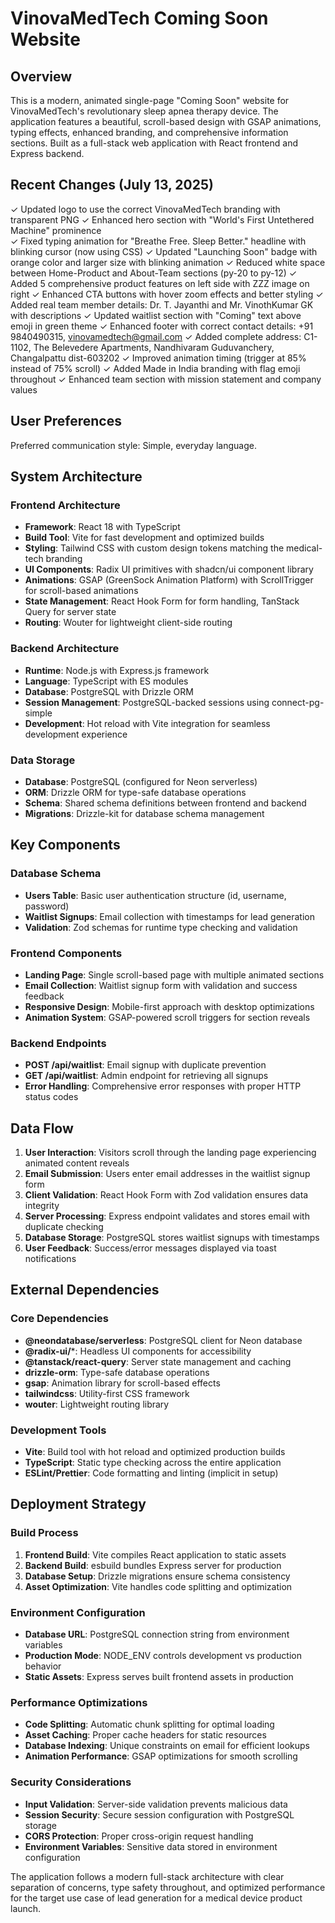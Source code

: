 # VinovaMedTech Coming Soon Website

## Overview

This is a modern, animated single-page "Coming Soon" website for VinovaMedTech's revolutionary sleep apnea therapy device. The application features a beautiful, scroll-based design with GSAP animations, typing effects, enhanced branding, and comprehensive information sections. Built as a full-stack web application with React frontend and Express backend.

## Recent Changes (July 13, 2025)

✓ Updated logo to use the correct VinovaMedTech branding with transparent PNG
✓ Enhanced hero section with "World's First Untethered Machine" prominence  
✓ Fixed typing animation for "Breathe Free. Sleep Better." headline with blinking cursor (now using CSS)
✓ Updated "Launching Soon" badge with orange color and larger size with blinking animation
✓ Reduced white space between Home-Product and About-Team sections (py-20 to py-12)
✓ Added 5 comprehensive product features on left side with ZZZ image on right
✓ Enhanced CTA buttons with hover zoom effects and better styling
✓ Added real team member details: Dr. T. Jayanthi and Mr. VinothKumar GK with descriptions
✓ Updated waitlist section with "Coming" text above emoji in green theme
✓ Enhanced footer with correct contact details: +91 9840490315, vinovamedtech@gmail.com
✓ Added complete address: C1-1102, The Belevedere Apartments, Nandhivaram Guduvanchery, Changalpattu dist-603202
✓ Improved animation timing (trigger at 85% instead of 75% scroll)
✓ Added Made in India branding with flag emoji throughout
✓ Enhanced team section with mission statement and company values

## User Preferences

Preferred communication style: Simple, everyday language.

## System Architecture

### Frontend Architecture
- **Framework**: React 18 with TypeScript
- **Build Tool**: Vite for fast development and optimized builds
- **Styling**: Tailwind CSS with custom design tokens matching the medical-tech branding
- **UI Components**: Radix UI primitives with shadcn/ui component library
- **Animations**: GSAP (GreenSock Animation Platform) with ScrollTrigger for scroll-based animations
- **State Management**: React Hook Form for form handling, TanStack Query for server state
- **Routing**: Wouter for lightweight client-side routing

### Backend Architecture
- **Runtime**: Node.js with Express.js framework
- **Language**: TypeScript with ES modules
- **Database**: PostgreSQL with Drizzle ORM
- **Session Management**: PostgreSQL-backed sessions using connect-pg-simple
- **Development**: Hot reload with Vite integration for seamless development experience

### Data Storage
- **Database**: PostgreSQL (configured for Neon serverless)
- **ORM**: Drizzle ORM for type-safe database operations
- **Schema**: Shared schema definitions between frontend and backend
- **Migrations**: Drizzle-kit for database schema management

## Key Components

### Database Schema
- **Users Table**: Basic user authentication structure (id, username, password)
- **Waitlist Signups**: Email collection with timestamps for lead generation
- **Validation**: Zod schemas for runtime type checking and validation

### Frontend Components
- **Landing Page**: Single scroll-based page with multiple animated sections
- **Email Collection**: Waitlist signup form with validation and success feedback
- **Responsive Design**: Mobile-first approach with desktop optimizations
- **Animation System**: GSAP-powered scroll triggers for section reveals

### Backend Endpoints
- **POST /api/waitlist**: Email signup with duplicate prevention
- **GET /api/waitlist**: Admin endpoint for retrieving all signups
- **Error Handling**: Comprehensive error responses with proper HTTP status codes

## Data Flow

1. **User Interaction**: Visitors scroll through the landing page experiencing animated content reveals
2. **Email Submission**: Users enter email addresses in the waitlist signup form
3. **Client Validation**: React Hook Form with Zod validation ensures data integrity
4. **Server Processing**: Express endpoint validates and stores email with duplicate checking
5. **Database Storage**: PostgreSQL stores waitlist signups with timestamps
6. **User Feedback**: Success/error messages displayed via toast notifications

## External Dependencies

### Core Dependencies
- **@neondatabase/serverless**: PostgreSQL client for Neon database
- **@radix-ui/***: Headless UI components for accessibility
- **@tanstack/react-query**: Server state management and caching
- **drizzle-orm**: Type-safe database operations
- **gsap**: Animation library for scroll-based effects
- **tailwindcss**: Utility-first CSS framework
- **wouter**: Lightweight routing library

### Development Tools
- **Vite**: Build tool with hot reload and optimized production builds
- **TypeScript**: Static type checking across the entire application
- **ESLint/Prettier**: Code formatting and linting (implicit in setup)

## Deployment Strategy

### Build Process
1. **Frontend Build**: Vite compiles React application to static assets
2. **Backend Build**: esbuild bundles Express server for production
3. **Database Setup**: Drizzle migrations ensure schema consistency
4. **Asset Optimization**: Vite handles code splitting and optimization

### Environment Configuration
- **Database URL**: PostgreSQL connection string from environment variables
- **Production Mode**: NODE_ENV controls development vs production behavior
- **Static Assets**: Express serves built frontend assets in production

### Performance Optimizations
- **Code Splitting**: Automatic chunk splitting for optimal loading
- **Asset Caching**: Proper cache headers for static resources
- **Database Indexing**: Unique constraints on email for efficient lookups
- **Animation Performance**: GSAP optimizations for smooth scrolling

### Security Considerations
- **Input Validation**: Server-side validation prevents malicious data
- **Session Security**: Secure session configuration with PostgreSQL storage
- **CORS Protection**: Proper cross-origin request handling
- **Environment Variables**: Sensitive data stored in environment configuration

The application follows a modern full-stack architecture with clear separation of concerns, type safety throughout, and optimized performance for the target use case of lead generation for a medical device product launch.